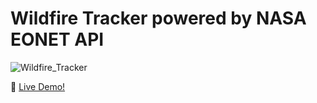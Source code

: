 # Wildfire Tracker powered by NASA EONET API


![Wildfire_Tracker](https://user-images.githubusercontent.com/55358375/165416433-89084c43-1a24-45a6-8231-220f3b2374a1.png)

:rocket: [ Live Demo!](https://traneric89.github.io/Natural-Events-Tracker/)
